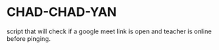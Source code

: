 # CHAD-CHAD-YAN
script that will check if a google meet link is open and teacher is online before pinging. 
